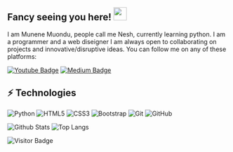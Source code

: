 ## Fancy seeing you here! <img src="https://raw.githubusercontent.com/aemmadi/aemmadi/master/wave.gif" width="30px">

I am Munene Muondu, people call me Nesh, currently learning python. I am a programmer and a web diseigner I am always open to collaborating on projects and innovative/disruptive ideas. You can follow me on any of these platforms:

[![Youtube Badge](https://img.shields.io/badge/-NeroNesh-darkred?style=flat-square&logo=youtube&logoColor=white&link=https://www.youtube.com/channel/NeroNesh)](https://www.youtube.com/channel/UCz2M7dLDdCy7m22RmI8ae_Q)
[![Medium Badge](https://img.shields.io/badge/-@munenemuondu-03a57a?style=flat-square&labelColor=000000&logo=Medium&link=https://medium.com/@munenemuondu/)](https://medium.com/@munenemuondu)

## ⚡ Technologies

![Python](https://img.shields.io/badge/-Python-black?style=flat-square&logo=Python)
![HTML5](https://img.shields.io/badge/-HTML5-E34F26?style=flat-square&logo=html5&logoColor=white)
![CSS3](https://img.shields.io/badge/-CSS3-1572B6?style=flat-square&logo=css3)
![Bootstrap](https://img.shields.io/badge/-Bootstrap-563D7C?style=flat-square&logo=bootstrap)
![Git](https://img.shields.io/badge/-Git-black?style=flat-square&logo=git)
![GitHub](https://img.shields.io/badge/-GitHub-181717?style=flat-square&logo=github)

![Github Stats](https://github-readme-stats.vercel.app/api?username=muondu&count_private=true&show_icons=true&include_all_commits=true)
![Top Langs](https://github-readme-stats.vercel.app/api/top-langs/?username=muondu&hide=TeX&layout=compact)

![Visitor Badge](https://visitor-badge.laobi.icu/badge?page_id=muondu.muondu)
